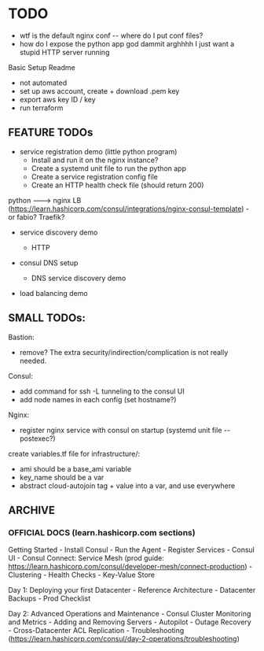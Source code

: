 # TODO


- wtf is the default nginx conf -- where do I put conf files?
- how do I expose the python app god dammit arghhhh I just want a stupid HTTP server running


Basic Setup Readme
- not automated
- set up aws account, create + download .pem key
- export aws key ID / key
- run terraform





## FEATURE TODOs
- service registration demo (little python program)
    - Install and run it on the nginx instance?
    - Create a systemd unit file to run the python app
    - Create a service registration config file
    - Create an HTTP health check file (should return 200)


python ---> nginx LB (https://learn.hashicorp.com/consul/integrations/nginx-consul-template)
    - or fabio? Traefik?

- service discovery demo
    - HTTP

- consul DNS setup
    - DNS service discovery demo

- load balancing demo


## SMALL TODOs:

Bastion:
- remove? The extra security/indirection/complication is not really needed.

Consul:
- add command for ssh -L tunneling to the consul UI
- add node names in each config (set hostname?)

Nginx:
- register nginx service with consul on startup (systemd unit file -- postexec?)


create variables.tf file for infrastructure/:
- ami should be a base_ami variable
- key_name should be a var
- abstract cloud-autojoin tag + value into a var, and use everywhere



## ARCHIVE

### OFFICIAL DOCS (learn.hashicorp.com sections)

Getting Started
    - Install Consul
    - Run the Agent
    - Register Services
    - Consul UI
    - Consul Connect: Service Mesh (prod guide: https://learn.hashicorp.com/consul/developer-mesh/connect-production)
    - Clustering
    - Health Checks
    - Key-Value Store

Day 1: Deploying your first Datacenter
    - Reference Architecture
    - Datacenter Backups
    - Prod Checklist

Day 2: Advanced Operations and Maintenance
    - Consul Cluster Monitoring and Metrics
    - Adding and Removing Servers
    - Autopilot
    - Outage Recovery
    - Cross-Datacenter ACL Replication
    - Troubleshooting (https://learn.hashicorp.com/consul/day-2-operations/troubleshooting)
